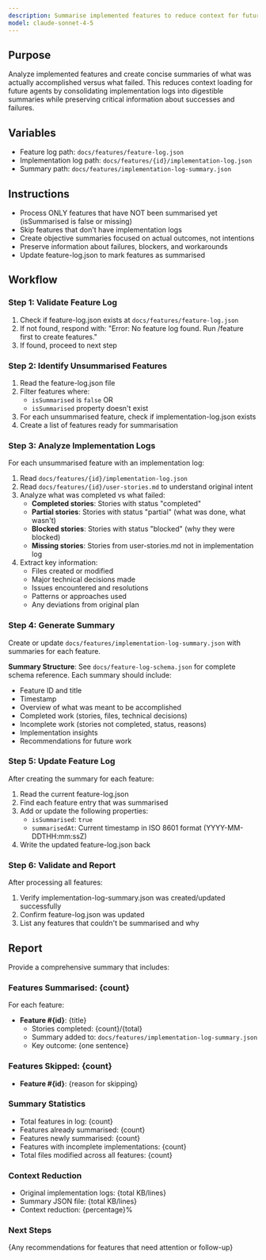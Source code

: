 ```yaml
---
description: Summarise implemented features to reduce context for future agents
model: claude-sonnet-4-5
---
```


## Purpose

Analyze implemented features and create concise summaries of what was actually accomplished versus what failed. This reduces context loading for future agents by consolidating implementation logs into digestible summaries while preserving critical information about successes and failures.

## Variables

- Feature log path: `docs/features/feature-log.json`
- Implementation log path: `docs/features/{id}/implementation-log.json`
- Summary path: `docs/features/implementation-log-summary.json`

## Instructions

- Process ONLY features that have NOT been summarised yet (isSummarised is false or missing)
- Skip features that don't have implementation logs
- Create objective summaries focused on actual outcomes, not intentions
- Preserve information about failures, blockers, and workarounds
- Update feature-log.json to mark features as summarised

## Workflow

### Step 1: Validate Feature Log

1. Check if feature-log.json exists at `docs/features/feature-log.json`
2. If not found, respond with: "Error: No feature log found. Run /feature first to create features."
3. If found, proceed to next step

### Step 2: Identify Unsummarised Features

1. Read the feature-log.json file
2. Filter features where:
   - `isSummarised` is `false` OR
   - `isSummarised` property doesn't exist
3. For each unsummarised feature, check if implementation-log.json exists
4. Create a list of features ready for summarisation

### Step 3: Analyze Implementation Logs

For each unsummarised feature with an implementation log:

1. Read `docs/features/{id}/implementation-log.json`
2. Read `docs/features/{id}/user-stories.md` to understand original intent
3. Analyze what was completed vs what failed:
   - **Completed stories**: Stories with status "completed"
   - **Partial stories**: Stories with status "partial" (what was done, what wasn't)
   - **Blocked stories**: Stories with status "blocked" (why they were blocked)
   - **Missing stories**: Stories from user-stories.md not in implementation log
4. Extract key information:
   - Files created or modified
   - Major technical decisions made
   - Issues encountered and resolutions
   - Patterns or approaches used
   - Any deviations from original plan

### Step 4: Generate Summary

Create or update `docs/features/implementation-log-summary.json` with summaries for each feature.

**Summary Structure**: See `docs/feature-log-schema.json` for complete schema reference. Each summary should include:
- Feature ID and title
- Timestamp
- Overview of what was meant to be accomplished
- Completed work (stories, files, technical decisions)
- Incomplete work (stories not completed, status, reasons)
- Implementation insights
- Recommendations for future work

### Step 5: Update Feature Log

After creating the summary for each feature:

1. Read the current feature-log.json
2. Find each feature entry that was summarised
3. Add or update the following properties:
   - `isSummarised`: `true`
   - `summarisedAt`: Current timestamp in ISO 8601 format (YYYY-MM-DDTHH:mm:ssZ)
4. Write the updated feature-log.json back

### Step 6: Validate and Report

After processing all features:

1. Verify implementation-log-summary.json was created/updated successfully
2. Confirm feature-log.json was updated
3. List any features that couldn't be summarised and why

## Report

Provide a comprehensive summary that includes:

### Features Summarised: {count}

For each feature:
- **Feature #{id}**: {title}
  - Stories completed: {count}/{total}
  - Summary added to: `docs/features/implementation-log-summary.json`
  - Key outcome: {one sentence}

### Features Skipped: {count}

- **Feature #{id}**: {reason for skipping}

### Summary Statistics

- Total features in log: {count}
- Features already summarised: {count}
- Features newly summarised: {count}
- Features with incomplete implementations: {count}
- Total files modified across all features: {count}

### Context Reduction

- Original implementation logs: {total KB/lines}
- Summary JSON file: {total KB/lines}
- Context reduction: {percentage}%

### Next Steps

{Any recommendations for features that need attention or follow-up}
